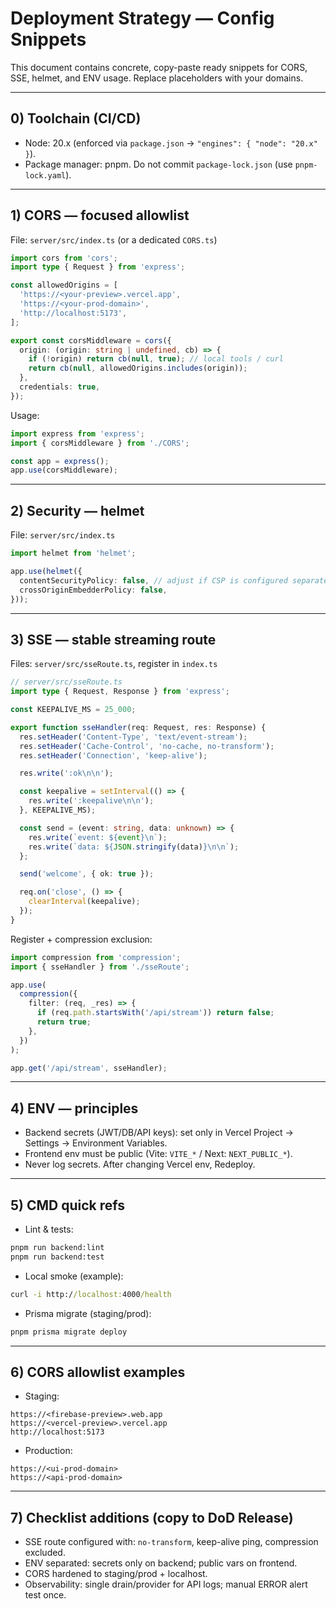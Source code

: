 # Deployment Strategy — Config Snippets

This document contains concrete, copy-paste ready snippets for CORS, SSE, helmet, and ENV usage. Replace placeholders with your domains.

---

## 0) Toolchain (CI/CD)

- Node: 20.x (enforced via `package.json` → `"engines": { "node": "20.x" }`).
- Package manager: pnpm. Do not commit `package-lock.json` (use `pnpm-lock.yaml`).

---

## 1) CORS — focused allowlist
File: `server/src/index.ts` (or a dedicated `CORS.ts`)
```ts
import cors from 'cors';
import type { Request } from 'express';

const allowedOrigins = [
  'https://<your-preview>.vercel.app',
  'https://<your-prod-domain>',
  'http://localhost:5173',
];

export const corsMiddleware = cors({
  origin: (origin: string | undefined, cb) => {
    if (!origin) return cb(null, true); // local tools / curl
    return cb(null, allowedOrigins.includes(origin));
  },
  credentials: true,
});
```
Usage:
```ts
import express from 'express';
import { corsMiddleware } from './CORS';

const app = express();
app.use(corsMiddleware);
```

---

## 2) Security — helmet
File: `server/src/index.ts`
```ts
import helmet from 'helmet';

app.use(helmet({
  contentSecurityPolicy: false, // adjust if CSP is configured separately
  crossOriginEmbedderPolicy: false,
}));
```

---

## 3) SSE — stable streaming route
Files: `server/src/sseRoute.ts`, register in `index.ts`
```ts
// server/src/sseRoute.ts
import type { Request, Response } from 'express';

const KEEPALIVE_MS = 25_000;

export function sseHandler(req: Request, res: Response) {
  res.setHeader('Content-Type', 'text/event-stream');
  res.setHeader('Cache-Control', 'no-cache, no-transform');
  res.setHeader('Connection', 'keep-alive');

  res.write(':ok\n\n');

  const keepalive = setInterval(() => {
    res.write(':keepalive\n\n');
  }, KEEPALIVE_MS);

  const send = (event: string, data: unknown) => {
    res.write(`event: ${event}\n`);
    res.write(`data: ${JSON.stringify(data)}\n\n`);
  };

  send('welcome', { ok: true });

  req.on('close', () => {
    clearInterval(keepalive);
  });
}
```
Register + compression exclusion:
```ts
import compression from 'compression';
import { sseHandler } from './sseRoute';

app.use(
  compression({
    filter: (req, _res) => {
      if (req.path.startsWith('/api/stream')) return false;
      return true;
    },
  })
);

app.get('/api/stream', sseHandler);
```

---

## 4) ENV — principles
- Backend secrets (JWT/DB/API keys): set only in Vercel Project → Settings → Environment Variables.
- Frontend env must be public (Vite: `VITE_*` / Next: `NEXT_PUBLIC_*`).
- Never log secrets. After changing Vercel env, Redeploy.

---

## 5) CMD quick refs
- Lint & tests:
```cmd
pnpm run backend:lint
pnpm run backend:test
```
- Local smoke (example):
```cmd
curl -i http://localhost:4000/health
```
- Prisma migrate (staging/prod):
```cmd
pnpm prisma migrate deploy
```

---

## 6) CORS allowlist examples
- Staging:
```
https://<firebase-preview>.web.app
https://<vercel-preview>.vercel.app
http://localhost:5173
```
- Production:
```
https://<ui-prod-domain>
https://<api-prod-domain>
```

---

## 7) Checklist additions (copy to DoD Release)
- SSE route configured with: `no-transform`, keep-alive ping, compression excluded.
- ENV separated: secrets only on backend; public vars on frontend.
- CORS hardened to staging/prod + localhost.
- Observability: single drain/provider for API logs; manual ERROR alert test once.
